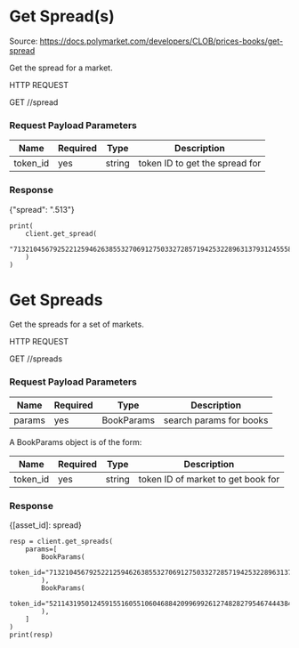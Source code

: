 # Get Spread(s)
Source: https://docs.polymarket.com/developers/CLOB/prices-books/get-spread


Get the spread for a market.

HTTP REQUEST

GET //spread

### Request Payload Parameters

| Name | Required | Type | Description |
| --- | --- | --- | --- |
| token_id | yes | string | token ID to get the spread for |

### Response

{"spread": ".513"}

```code
print(
    client.get_spread(
        "71321045679252212594626385532706912750332728571942532289631379312455583992563"
    )
)

```

# Get Spreads

Get the spreads for a set of markets.

HTTP REQUEST

GET //spreads

### Request Payload Parameters

| Name | Required | Type | Description |
| --- | --- | --- | --- |
| params | yes | BookParams | search params for books |

A BookParams object is of the form:

| Name | Required | Type | Description |
| --- | --- | --- | --- |
| token_id | yes | string | token ID of market to get book for |

### Response

{[asset_id]: spread}

```code
resp = client.get_spreads(
    params=[
        BookParams(
            token_id="71321045679252212594626385532706912750332728571942532289631379312455583992563"
        ),
        BookParams(
            token_id="52114319501245915516055106046884209969926127482827954674443846427813813222426"
        ),
    ]
)
print(resp)

```

